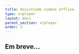 ```yaml
---
title: Assistindo videos offline
type: vrplayer
layout: docs
parent_section: vrplayer
order: 3
---
```


<!--toc-->

## Em breve...
